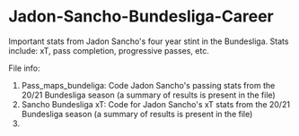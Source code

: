 # Jadon-Sancho-Bundesliga-Career
Important stats from Jadon Sancho's four year stint in the Bundesliga. Stats include: xT, pass completion, progressive passes, etc.

File info:

1. Pass_maps_bundeliga: Code Jadon Sancho's passing stats from the 20/21 Bundesliga season (a summary of results is present in the file)
2. Sancho Bundesliga xT: Code for Jadon Sancho's xT stats from the 20/21 Bundesliga season (a summary of results is present in the file)
3.  
